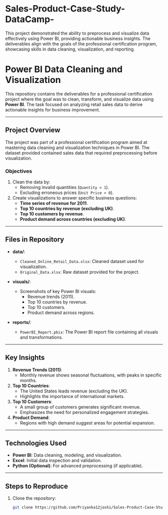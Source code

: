 # Sales-Product-Case-Study-DataCamp-
This project demonstrated the ability to preprocess and visualize data effectively using Power BI, providing actionable business insights. The deliverables align with the goals of the professional certification program, showcasing skills in data cleaning, visualization, and reporting.
# Power BI Data Cleaning and Visualization

This repository contains the deliverables for a professional certification project where the goal was to clean, transform, and visualize data using **Power BI**. The task focused on analyzing retail sales data to derive actionable insights for business improvement.

---

## Project Overview
The project was part of a professional certification program aimed at mastering data cleaning and visualization techniques in Power BI. The dataset provided contained sales data that required preprocessing before visualization.

### Objectives
1. Clean the data by:
   - Removing invalid quantities (`Quantity < 1`).
   - Excluding erroneous prices (`Unit Price < 0`).
2. Create visualizations to answer specific business questions:
   - **Time series of revenue for 2011**.
   - **Top 10 countries by revenue (excluding UK)**.
   - **Top 10 customers by revenue**.
   - **Product demand across countries (excluding UK)**.

---

## **Files in Repository**
- **data/**:
  - `Cleaned_Online_Retail_Data.xlsx`: Cleaned dataset used for visualization.
  - `Original_Data.xlsx`: Raw dataset provided for the project.

- **visuals/**:
  - Screenshots of key Power BI visuals:
    - Revenue trends (2011).
    - Top 10 countries by revenue.
    - Top 10 customers.
    - Product demand across regions.

- **reports/**:
  - `PowerBI_Report.pbix`: The Power BI report file containing all visuals and transformations.

---

## **Key Insights**
1. **Revenue Trends (2011)**:
   - Monthly revenue shows seasonal fluctuations, with peaks in specific months.
2. **Top 10 Countries**:
   - The United States leads revenue (excluding the UK).
   - Highlights the importance of international markets.
3. **Top 10 Customers**:
   - A small group of customers generates significant revenue.
   - Emphasizes the need for personalized engagement strategies.
4. **Product Demand**:
   - Regions with high demand suggest areas for potential expansion.

---

## **Technologies Used**
- **Power BI**: Data cleaning, modeling, and visualization.
- **Excel**: Initial data inspection and validation.
- **Python (Optional)**: For advanced preprocessing (if applicable).

---

## **Steps to Reproduce**
1. Clone the repository:
   ```bash
   git clone https://github.com/Priyanka12joshi/Sales-Product-Case-Study-DataCamp-/

